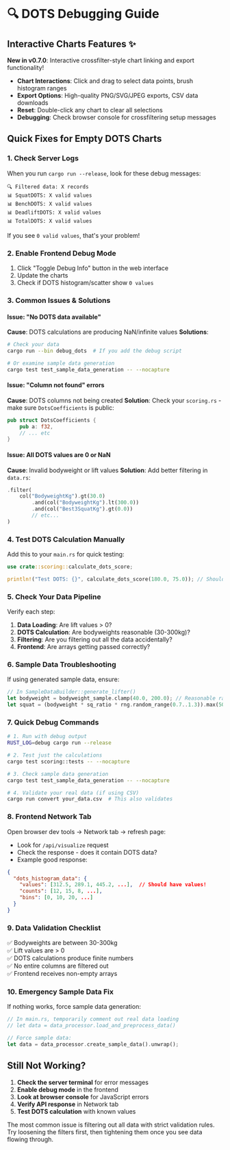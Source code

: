 # 🔍 DOTS Debugging Guide

## Interactive Charts Features ✨

**New in v0.7.0**: Interactive crossfilter-style chart linking and export functionality!

- **Chart Interactions**: Click and drag to select data points, brush histogram ranges
- **Export Options**: High-quality PNG/SVG/JPEG exports, CSV data downloads
- **Reset**: Double-click any chart to clear all selections
- **Debugging**: Check browser console for crossfiltering setup messages

## Quick Fixes for Empty DOTS Charts

### 1. **Check Server Logs**

When you run `cargo run --release`, look for these debug messages:

```text
🔍 Filtered data: X records
📊 SquatDOTS: X valid values
📊 BenchDOTS: X valid values
📊 DeadliftDOTS: X valid values
📊 TotalDOTS: X valid values
```

If you see `0 valid values`, that's your problem!

### 2. **Enable Frontend Debug Mode**

1. Click "Toggle Debug Info" button in the web interface
2. Update the charts
3. Check if DOTS histogram/scatter show `0 values`

### 3. **Common Issues & Solutions**

#### Issue: "No DOTS data available"

**Cause**: DOTS calculations are producing NaN/infinite values
**Solutions**:

```bash
# Check your data
cargo run --bin debug_dots  # If you add the debug script

# Or examine sample data generation
cargo test test_sample_data_generation -- --nocapture
```

#### Issue: "Column not found" errors

**Cause**: DOTS columns not being created
**Solution**: Check your `scoring.rs` - make sure `DotsCoefficients` is public:

```rust
pub struct DotsCoefficients {
    pub a: f32,
    // ... etc
}
```

#### Issue: All DOTS values are 0 or NaN

**Cause**: Invalid bodyweight or lift values
**Solution**: Add better filtering in `data.rs`:

```rust
.filter(
    col("BodyweightKg").gt(30.0)
        .and(col("BodyweightKg").lt(300.0))
        .and(col("Best3SquatKg").gt(0.0))
        // etc...
)
```

### 4. **Test DOTS Calculation Manually**

Add this to your `main.rs` for quick testing:

```rust
use crate::scoring::calculate_dots_score;

println!("Test DOTS: {}", calculate_dots_score(180.0, 75.0)); // Should be ~310
```

### 5. **Check Your Data Pipeline**

Verify each step:

1. **Data Loading**: Are lift values > 0?
2. **DOTS Calculation**: Are bodyweights reasonable (30-300kg)?
3. **Filtering**: Are you filtering out all the data accidentally?
4. **Frontend**: Are arrays getting passed correctly?

### 6. **Sample Data Troubleshooting**

If using generated sample data, ensure:

```rust
// In SampleDataBuilder::generate_lifter()
let bodyweight = bodyweight_sample.clamp(40.0, 200.0); // Reasonable range
let squat = (bodyweight * sq_ratio * rng.random_range(0.7..1.3)).max(50.0); // Not zero
```

### 7. **Quick Debug Commands**

```bash
# 1. Run with debug output
RUST_LOG=debug cargo run --release

# 2. Test just the calculations
cargo test scoring::tests -- --nocapture

# 3. Check sample data generation
cargo test test_sample_data_generation -- --nocapture

# 4. Validate your real data (if using CSV)
cargo run convert your_data.csv  # This also validates
```

### 8. **Frontend Network Tab**

Open browser dev tools → Network tab → refresh page:

- Look for `/api/visualize` request
- Check the response - does it contain DOTS data?
- Example good response:

```json
{
  "dots_histogram_data": {
    "values": [312.5, 289.1, 445.2, ...],  // Should have values!
    "counts": [12, 15, 8, ...],
    "bins": [0, 10, 20, ...]
  }
}
```

### 9. **Data Validation Checklist**

✅ Bodyweights are between 30-300kg  
✅ Lift values are > 0  
✅ DOTS calculations produce finite numbers  
✅ No entire columns are filtered out  
✅ Frontend receives non-empty arrays  

### 10. **Emergency Sample Data Fix**

If nothing works, force sample data generation:

```rust
// In main.rs, temporarily comment out real data loading
// let data = data_processor.load_and_preprocess_data()

// Force sample data:
let data = data_processor.create_sample_data().unwrap();
```

## Still Not Working?

1. **Check the server terminal** for error messages
2. **Enable debug mode** in the frontend
3. **Look at browser console** for JavaScript errors
4. **Verify API response** in Network tab
5. **Test DOTS calculation** with known values

The most common issue is filtering out all data with strict validation rules. Try loosening the filters first, then tightening them once you see data flowing through.
